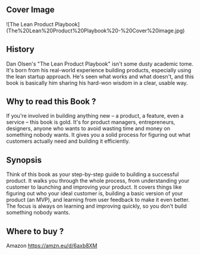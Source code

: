 ## Cover Image

![The Lean Product Playbook]
(The%20Lean%20Product%20Playbook%20-%20Cover%20image.jpg)

## History

Dan Olsen's "The Lean Product Playbook" isn't some dusty academic tome. It's born from his real-world experience building products, especially using the lean startup approach.  He's seen what works and what doesn't, and this book is basically him sharing his hard-won wisdom in a clear, usable way.

## Why to read this Book ?

 If you're involved in building anything new – a product, a feature, even a service – this book is gold.  It's for product managers, entrepreneurs, designers, anyone who wants to avoid wasting time and money on something nobody wants.  It gives you a solid process for figuring out what customers actually need and building it efficiently.

## Synopsis

Think of this book as your step-by-step guide to building a successful product.  It walks you through the whole process, from understanding your customer to launching and improving your product.  It covers things like figuring out who your ideal customer is, building a basic version of your product (an MVP), and learning from user feedback to make it even better.  The focus is always on learning and improving quickly, so you don't build something nobody wants.

## Where to buy ?

Amazon https://amzn.eu/d/6axb8XM
